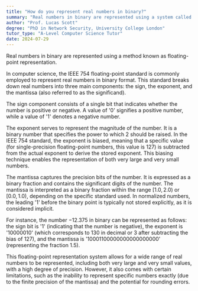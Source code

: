 ```yaml
---
title: "How do you represent real numbers in binary?"
summary: "Real numbers in binary are represented using a system called floating-point representation."
author: "Prof. Lucas Scott"
degree: "PhD in Network Security, University College London"
tutor_type: "A-Level Computer Science Tutor"
date: 2024-07-29
---
```


Real numbers in binary are represented using a method known as floating-point representation.

In computer science, the IEEE 754 floating-point standard is commonly employed to represent real numbers in binary format. This standard breaks down real numbers into three main components: the sign, the exponent, and the mantissa (also referred to as the significand).

The sign component consists of a single bit that indicates whether the number is positive or negative. A value of '0' signifies a positive number, while a value of '1' denotes a negative number.

The exponent serves to represent the magnitude of the number. It is a binary number that specifies the power to which $2$ should be raised. In the IEEE 754 standard, the exponent is biased, meaning that a specific value (for single-precision floating-point numbers, this value is $127$) is subtracted from the actual exponent to derive the stored exponent. This biasing technique enables the representation of both very large and very small numbers.

The mantissa captures the precision bits of the number. It is expressed as a binary fraction and contains the significant digits of the number. The mantissa is interpreted as a binary fraction within the range $[1.0, 2.0)$ or $[0.0, 1.0)$, depending on the specific standard used. In normalized numbers, the leading '1' before the binary point is typically not stored explicitly, as it is considered implicit.

For instance, the number $-12.375$ in binary can be represented as follows: the sign bit is '1' (indicating that the number is negative), the exponent is '10000010' (which corresponds to $130$ in decimal or $3$ after subtracting the bias of $127$), and the mantissa is '10001100000000000000000' (representing the fraction $1.5$).

This floating-point representation system allows for a wide range of real numbers to be represented, including both very large and very small values, with a high degree of precision. However, it also comes with certain limitations, such as the inability to represent specific numbers exactly (due to the finite precision of the mantissa) and the potential for rounding errors.
    